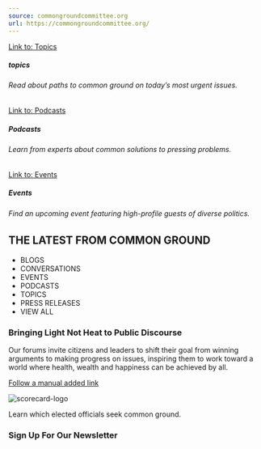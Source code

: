 ```yaml
---
source: commongroundcommittee.org
url: https://commongroundcommittee.org/
---
```


[Link to: Topics](https://commongroundcommittee.org/topics/)

##### topics

###### Read about paths to common ground on today’s most urgent issues.

[Link to: Podcasts](https://commongroundcommittee.org/podcasts/)

##### Podcasts

###### Learn from experts about common solutions to pressing problems.

[Link to: Events](https://commongroundcommittee.org/forums-events/)

##### Events

###### Find an upcoming event featuring high-profile guests of diverse politics.

## THE LATEST FROM COMMON GROUND

-   BLOGS
-   CONVERSATIONS
-   EVENTS
-   PODCASTS
-   TOPICS
-   PRESS RELEASES
-   VIEW ALL

### Bringing Light Not Heat to Public Discourse

Our forums invite citizens and leaders to shift their goal from winning arguments to making progress on issues, inspiring them to work toward a world where health, wealth and happiness can be achieved by all.

[Follow a manual added link](https://commongroundcommittee.org/#popmake-14527)

![](https://commongroundcommittee.org/wp-content/uploads/2021/11/scorecard-logo.png "scorecard-logo")

Learn which elected officials seek common ground.

### Sign Up For Our Newsletter
